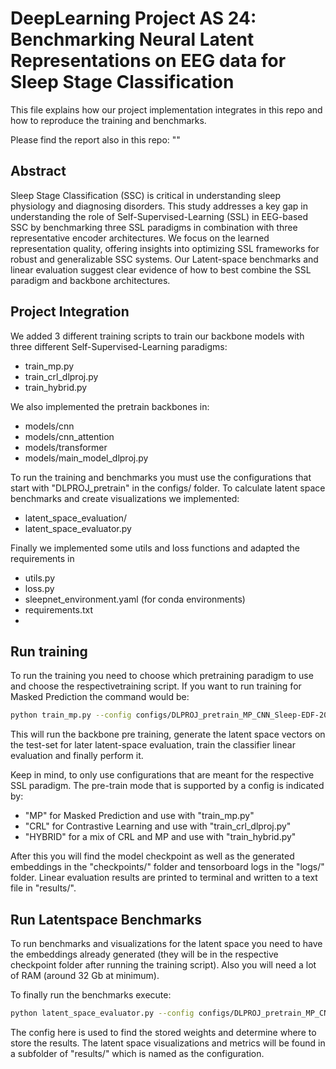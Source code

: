 # DeepLearning Project AS 24: Benchmarking Neural Latent Representations on EEG data for Sleep Stage Classification

This file explains how our project implementation integrates in this repo and how to reproduce the training and benchmarks.

Please find the report also in this repo: ""

## Abstract
 Sleep Stage Classification (SSC) is critical in understanding
sleep physiology and diagnosing disorders.
This study addresses a key gap in understanding the
role of Self-Supervised-Learning (SSL) in EEG-based
SSC by benchmarking three SSL paradigms in combination
with three representative encoder architectures.
We focus on the learned representation quality, offering
insights into optimizing SSL frameworks for robust
and generalizable SSC systems. Our Latent-space
benchmarks and linear evaluation suggest clear
evidence of how to best combine the SSL paradigm and
backbone architectures. 

## Project Integration

We added 3 different training scripts to train our backbone models with three different Self-Supervised-Learning paradigms:

- train_mp.py
- train_crl_dlproj.py
- train_hybrid.py

We also implemented the pretrain backbones in:

- models/cnn
- models/cnn_attention
- models/transformer
- models/main_model_dlproj.py

To run the training and benchmarks you must use the configurations that start with "DLPROJ_pretrain" in the configs/ folder.
To calculate latent space benchmarks and create visualizations we implemented:

- latent_space_evaluation/
- latent_space_evaluator.py

Finally we implemented some utils and loss functions and adapted the requirements in 
- utils.py
- loss.py
- sleepnet_environment.yaml (for conda environments)
- requirements.txt 
- 
## Run training

To run the training you need to choose which pretraining paradigm to use and choose the respectivetraining script.
If you want to run training for Masked Prediction the command would be:

```bash
python train_mp.py --config configs/DLPROJ_pretrain_MP_CNN_Sleep-EDF-2018.json
```

This will run the backbone pre training, generate the latent space vectors on the test-set for later latent-space evaluation, train the classifier linear evaluation and finally perform it.

Keep in mind, to only use configurations that are meant for the respective SSL paradigm. The pre-train mode that is supported by a config is indicated by:

- "MP" for Masked Prediction and use with "train_mp.py"
- "CRL" for Contrastive Learning and use with "train_crl_dlproj.py"
- "HYBRID" for a mix of CRL and MP and use with "train_hybrid.py"

After this you will find the model checkpoint as well as the generated embeddings in the "checkpoints/" folder and tensorboard logs in the "logs/" folder.
Linear evaluation results are printed to terminal and written to a text file in "results/".

## Run Latentspace Benchmarks

To run benchmarks and visualizations for the latent space you need to have the embeddings already generated (they will be in the respective checkpoint folder after running the training script).
Also you will need a lot of RAM (around 32 Gb at minimum).

To finally run the benchmarks execute:

```bash
python latent_space_evaluator.py --config configs/DLPROJ_pretrain_MP_CNN_Sleep-EDF-2018.json
```

The config here is used to find the stored weights and determine where to store the results.
The latent space visualizations and metrics will be found in a subfolder of "results/" which is named as the configuration.
